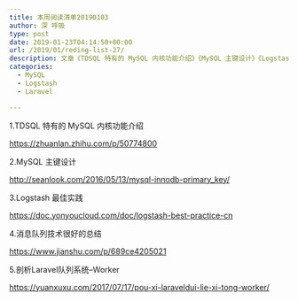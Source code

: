 ```yaml
---
title: 本周阅读清单20190103
author: 深 呼吸
type: post
date: 2019-01-23T04:14:50+00:00
url: /2019/01/reding-list-27/
description: 文章《TDSQL 特有的 MySQL 内核功能介绍》《MySQL 主键设计》《Logstash 最佳实践》《消息队列技术很好的总结》等。
categories:
  - MySQL
  - Logstash
  - Laravel

---
```

1.TDSQL 特有的 MySQL 内核功能介绍

<a href="https://zhuanlan.zhihu.com/p/50774800" target="_blank" rel="noopener nofollow">https://zhuanlan.zhihu.com/p/50774800</a>

2.MySQL 主键设计
  
<a href="http://seanlook.com/2016/05/13/mysql-innodb-primary_key/" target="_blank" rel="noopener nofollow">http://seanlook.com/2016/05/13/mysql-innodb-primary_key/</a>

3.Logstash 最佳实践
  
<a href="https://doc.yonyoucloud.com/doc/logstash-best-practice-cn" target="_blank" rel="noopener nofollow">https://doc.yonyoucloud.com/doc/logstash-best-practice-cn</a>

4.消息队列技术很好的总结
  
<a href="https://www.jianshu.com/p/689ce4205021" target="_blank" rel="noopener nofollow">https://www.jianshu.com/p/689ce4205021</a>

5.剖析Laravel队列系统&#8211;Worker
  
<a href="https://yuanxuxu.com/2017/07/17/pou-xi-laraveldui-lie-xi-tong-worker/" target="_blank" rel="noopener nofollow">https://yuanxuxu.com/2017/07/17/pou-xi-laraveldui-lie-xi-tong-worker/</a>
